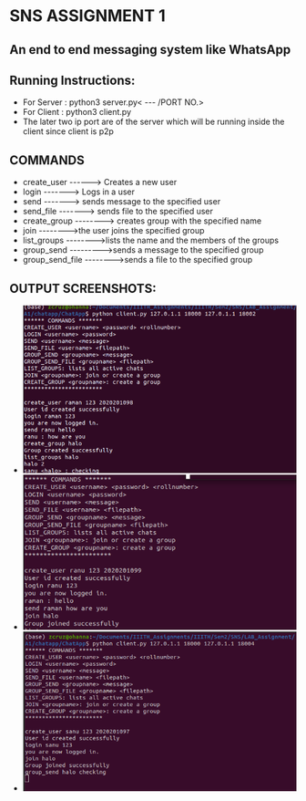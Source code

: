 # SNS ASSIGNMENT 1
## An end to end messaging system like WhatsApp




## Running Instructions:
* For Server : python3 server.py< --- /PORT NO.>
* For Client : python3 client.py<SERVER IP> <SERVER PORT> <IP> <PORT NO.>
* The later two ip port are of the server which will be running inside the client since client is p2p

## COMMANDS
* create_user   <username>   <password>  <rollnumber> ------> Creates a new user
* login <username> <password> -------> Logs in a user
* send <username> <message>   -------> sends message to the specified user
* send_file <username> <filepath>   -------> sends file to the specified user
* create_group <groupname>                --------> creates group with the specified name
* join <groupname>   -------->the user joins the specified group
* list_groups  -------->lists the name and the members of the groups
* group_send <gropname> <message>    --------->sends a message to the specified group
* group_send_file <groupname> <filepath>-------->sends a file to the specified group


## OUTPUT SCREENSHOTS:
* ![Image 1](img1.png)
* ![Image 2](img2.png)
* ![Image 3](img3.png)
